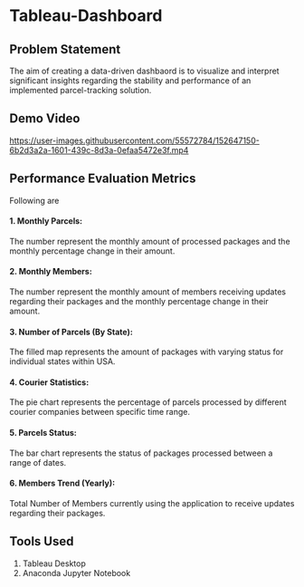 # Tableau-Dashboard

## Problem Statement
The aim of creating a data-driven dashbaord is to visualize and interpret significant insights regarding the stability and performance of an implemented parcel-tracking solution.

## Demo Video

https://user-images.githubusercontent.com/55572784/152647150-6b2d3a2a-1601-439c-8d3a-0efaa5472e3f.mp4

## Performance Evaluation Metrics

Following are 
#### 1. Monthly Parcels:
The number represent the monthly amount of processed packages and the monthly percentage change in their amount.

#### 2. Monthly Members:
The number represent the monthly amount of members receiving updates regarding their packages and the monthly percentage change in their amount.

#### 3. Number of Parcels (By State):
The filled map represents the amount of packages with varying status for individual states within USA.

#### 4. Courier Statistics:
The pie chart represents the percentage of parcels processed by different courier companies between specific time range.

#### 5. Parcels Status:
The bar chart represents the status of packages processed between a range of dates. 

#### 6. Members Trend (Yearly):
Total Number of Members currently using the application to receive updates regarding their packages.

## Tools Used
1. Tableau Desktop
2. Anaconda Jupyter Notebook

